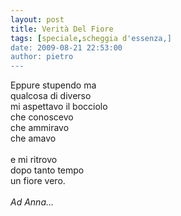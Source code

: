 ```yaml
---
layout: post
title: Verità Del Fiore
tags: [speciale,scheggia d'essenza,]
date: 2009-08-21 22:53:00
author: pietro
---
```

Eppure stupendo ma<br/>qualcosa di diverso<br/>mi aspettavo il bocciolo<br/>che conoscevo<br/>che ammiravo<br/>che amavo<br/><br/>e mi ritrovo<br/>dopo tanto tempo<br/>un fiore vero.<br/><br/><span style="font-style: italic">Ad Anna...</span>
